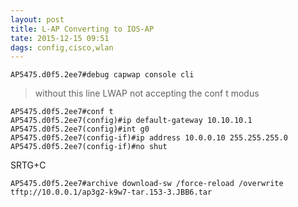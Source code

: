 ```yaml
---
layout: post
title: L-AP Converting to IOS-AP
tate: 2015-12-15 09:51 
dags: config,cisco,wlan
---
```


    AP5475.d0f5.2ee7#debug capwap console cli 

> without this line LWAP not accepting the conf t modus

	AP5475.d0f5.2ee7#conf t
	AP5475.d0f5.2ee7(config)#ip default-gateway 10.10.10.1
	AP5475.d0f5.2ee7(config)#int g0
	AP5475.d0f5.2ee7(config-if)#ip address 10.0.0.10 255.255.255.0
	AP5475.d0f5.2ee7(config-if)#no shut

SRTG+C

	AP5475.d0f5.2ee7#archive download-sw /force-reload /overwrite tftp://10.0.0.1/ap3g2-k9w7-tar.153-3.JBB6.tar


